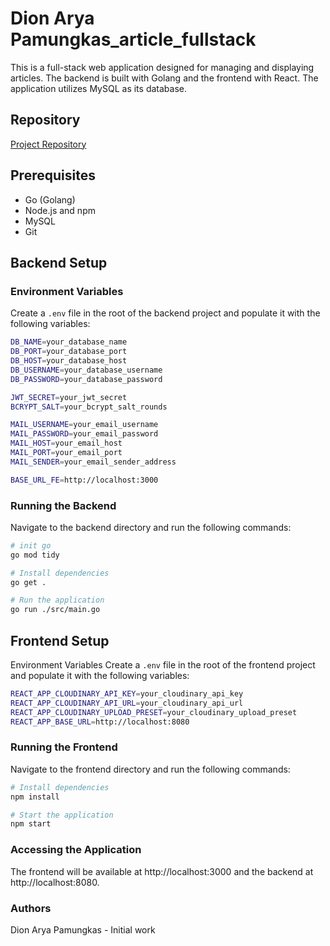 # Dion Arya Pamungkas_article_fullstack

This is a full-stack web application designed for managing and displaying articles. The backend is built with Golang and the frontend with React. The application utilizes MySQL as its database.

## Repository
[Project Repository](https://github.com/dionarya23/bahaso-test-v2)

## Prerequisites
- Go (Golang)
- Node.js and npm
- MySQL
- Git

## Backend Setup

### Environment Variables
Create a `.env` file in the root of the backend project and populate it with the following variables:

```bash
DB_NAME=your_database_name
DB_PORT=your_database_port
DB_HOST=your_database_host
DB_USERNAME=your_database_username
DB_PASSWORD=your_database_password

JWT_SECRET=your_jwt_secret
BCRYPT_SALT=your_bcrypt_salt_rounds

MAIL_USERNAME=your_email_username
MAIL_PASSWORD=your_email_password
MAIL_HOST=your_email_host
MAIL_PORT=your_email_port
MAIL_SENDER=your_email_sender_address

BASE_URL_FE=http://localhost:3000
```

### Running the Backend
Navigate to the backend directory and run the following commands:

```bash
# init go
go mod tidy

# Install dependencies
go get .

# Run the application
go run ./src/main.go
```

## Frontend Setup

Environment Variables
Create a ```.env``` file in the root of the frontend project and populate it with the following variables:

```bash
REACT_APP_CLOUDINARY_API_KEY=your_cloudinary_api_key
REACT_APP_CLOUDINARY_API_URL=your_cloudinary_api_url
REACT_APP_CLOUDINARY_UPLOAD_PRESET=your_cloudinary_upload_preset
REACT_APP_BASE_URL=http://localhost:8080
```

### Running the Frontend

Navigate to the frontend directory and run the following commands:
```bash
# Install dependencies
npm install

# Start the application
npm start
```
### Accessing the Application
The frontend will be available at http://localhost:3000 and the backend at http://localhost:8080.


### Authors
Dion Arya Pamungkas - Initial work

